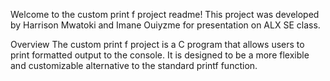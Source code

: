 Welcome to the custom print f project readme! This project was developed by Harrison Mwatoki and Imane Ouiyzme for presentation on ALX SE class.

Overview
The custom print f project is a C program that allows users to print formatted output to the console. It is designed to be a more flexible and customizable alternative to the standard printf function.